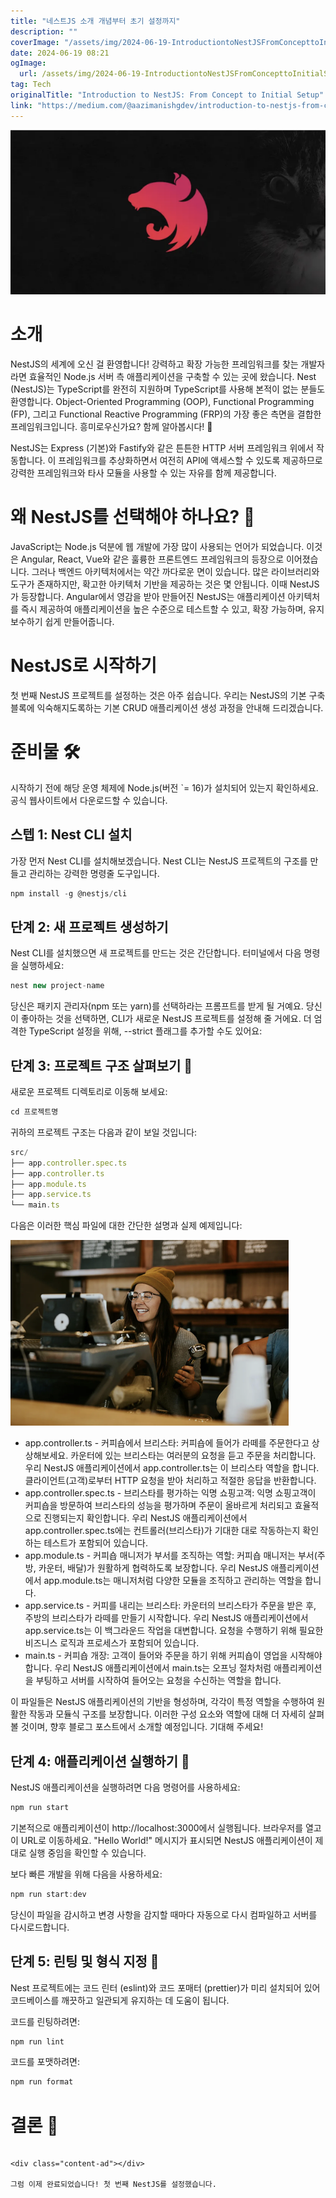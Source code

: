 ```yaml
---
title: "네스트JS 소개 개념부터 초기 설정까지"
description: ""
coverImage: "/assets/img/2024-06-19-IntroductiontoNestJSFromConcepttoInitialSetup_0.png"
date: 2024-06-19 08:21
ogImage: 
  url: /assets/img/2024-06-19-IntroductiontoNestJSFromConcepttoInitialSetup_0.png
tag: Tech
originalTitle: "Introduction to NestJS: From Concept to Initial Setup"
link: "https://medium.com/@aazimanishgdev/introduction-to-nestjs-from-concept-to-initial-setup-7bd6ae0eb96a"
---
```



![NestJS 이미지](/assets/img/2024-06-19-IntroductiontoNestJSFromConcepttoInitialSetup_0.png)

# 소개

NestJS의 세계에 오신 걸 환영합니다! 강력하고 확장 가능한 프레임워크를 찾는 개발자라면 효율적인 Node.js 서버 측 애플리케이션을 구축할 수 있는 곳에 왔습니다. Nest (NestJS)는 TypeScript를 완전히 지원하며 TypeScript를 사용해 본적이 없는 분들도 환영합니다. Object-Oriented Programming (OOP), Functional Programming (FP), 그리고 Functional Reactive Programming (FRP)의 가장 좋은 측면을 결합한 프레임워크입니다. 흥미로우신가요? 함께 알아봅시다! 🌊

NestJS는 Express (기본)와 Fastify와 같은 튼튼한 HTTP 서버 프레임워크 위에서 작동합니다. 이 프레임워크를 추상화하면서 여전히 API에 액세스할 수 있도록 제공하므로 강력한 프레임워크와 타사 모듈을 사용할 수 있는 자유를 함께 제공합니다.

<div class="content-ad"></div>

# 왜 NestJS를 선택해야 하나요? 🚀

JavaScript는 Node.js 덕분에 웹 개발에 가장 많이 사용되는 언어가 되었습니다. 이것은 Angular, React, Vue와 같은 훌륭한 프론트엔드 프레임워크의 등장으로 이어졌습니다. 그러나 백엔드 아키텍처에서는 약간 까다로운 면이 있습니다. 많은 라이브러리와 도구가 존재하지만, 확고한 아키텍처 기반을 제공하는 것은 몇 안됩니다. 이때 NestJS가 등장합니다. Angular에서 영감을 받아 만들어진 NestJS는 애플리케이션 아키텍처를 즉시 제공하여 애플리케이션을 높은 수준으로 테스트할 수 있고, 확장 가능하며, 유지보수하기 쉽게 만들어줍니다.

# NestJS로 시작하기

첫 번째 NestJS 프로젝트를 설정하는 것은 아주 쉽습니다. 우리는 NestJS의 기본 구축 블록에 익숙해지도록하는 기본 CRUD 애플리케이션 생성 과정을 안내해 드리겠습니다.

<div class="content-ad"></div>

# 준비물 🛠️  

시작하기 전에 해당 운영 체제에 Node.js(버전 `= 16)가 설치되어 있는지 확인하세요. 공식 웹사이트에서 다운로드할 수 있습니다.

## 스텝 1: Nest CLI 설치  

가장 먼저 Nest CLI를 설치해보겠습니다. Nest CLI는 NestJS 프로젝트의 구조를 만들고 관리하는 강력한 명령줄 도구입니다.

<div class="content-ad"></div>

```js
npm install -g @nestjs/cli
```

## 단계 2: 새 프로젝트 생성하기

Nest CLI를 설치했으면 새 프로젝트를 만드는 것은 간단합니다. 터미널에서 다음 명령을 실행하세요:

```js
nest new project-name
```

<div class="content-ad"></div>

당신은 패키지 관리자(npm 또는 yarn)를 선택하라는 프롬프트를 받게 될 거예요. 당신이 좋아하는 것을 선택하면, CLI가 새로운 NestJS 프로젝트를 설정해 줄 거에요. 더 엄격한 TypeScript 설정을 위해, --strict 플래그를 추가할 수도 있어요:

## 단계 3: 프로젝트 구조 살펴보기 📂

새로운 프로젝트 디렉토리로 이동해 보세요:

```js
cd 프로젝트명
```

<div class="content-ad"></div>

귀하의 프로젝트 구조는 다음과 같이 보일 것입니다:

```js
src/
├── app.controller.spec.ts
├── app.controller.ts
├── app.module.ts
├── app.service.ts
└── main.ts
```

다음은 이러한 핵심 파일에 대한 간단한 설명과 실제 예제입니다:

![이미지](/assets/img/2024-06-19-IntroductiontoNestJSFromConcepttoInitialSetup_1.png)

<div class="content-ad"></div>

- app.controller.ts - 커피숍에서 브리스타: 커피숍에 들어가 라떼를 주문한다고 상상해보세요. 카운터에 있는 브리스타는 여러분의 요청을 듣고 주문을 처리합니다. 우리 NestJS 애플리케이션에서 app.controller.ts는 이 브리스타 역할을 합니다. 클라이언트(고객)로부터 HTTP 요청을 받아 처리하고 적절한 응답을 반환합니다.
- app.controller.spec.ts - 브리스타를 평가하는 익명 쇼핑고객: 익명 쇼핑고객이 커피숍을 방문하여 브리스타의 성능을 평가하며 주문이 올바르게 처리되고 효율적으로 진행되는지 확인합니다. 우리 NestJS 애플리케이션에서 app.controller.spec.ts에는 컨트롤러(브리스타)가 기대한 대로 작동하는지 확인하는 테스트가 포함되어 있습니다.
- app.module.ts - 커피숍 매니저가 부서를 조직하는 역할: 커피숍 매니저는 부서(주방, 카운터, 배달)가 원활하게 협력하도록 보장합니다. 우리 NestJS 애플리케이션에서 app.module.ts는 매니저처럼 다양한 모듈을 조직하고 관리하는 역할을 합니다.
- app.service.ts - 커피를 내리는 브리스타: 카운터의 브리스타가 주문을 받은 후, 주방의 브리스타가 라떼를 만들기 시작합니다. 우리 NestJS 애플리케이션에서 app.service.ts는 이 백그라운드 작업을 대변합니다. 요청을 수행하기 위해 필요한 비즈니스 로직과 프로세스가 포함되어 있습니다.
- main.ts - 커피숍 개장: 고객이 들어와 주문을 하기 위해 커피숍이 영업을 시작해야 합니다. 우리 NestJS 애플리케이션에서 main.ts는 오프닝 절차처럼 애플리케이션을 부팅하고 서버를 시작하여 들어오는 요청을 수신하는 역할을 합니다.

이 파일들은 NestJS 애플리케이션의 기반을 형성하며, 각각이 특정 역할을 수행하여 원활한 작동과 모듈식 구조를 보장합니다. 이러한 구성 요소와 역할에 대해 더 자세히 살펴볼 것이며, 향후 블로그 포스트에서 소개할 예정입니다. 기대해 주세요!

## 단계 4: 애플리케이션 실행하기 🏃

NestJS 애플리케이션을 실행하려면 다음 명령어를 사용하세요:

<div class="content-ad"></div>

```js
npm run start
```

기본적으로 애플리케이션이 http://localhost:3000에서 실행됩니다. 브라우저를 열고 이 URL로 이동하세요. "Hello World!" 메시지가 표시되면 NestJS 애플리케이션이 제대로 실행 중임을 확인할 수 있습니다.

보다 빠른 개발을 위해 다음을 사용하세요:

```js
npm run start:dev
```

<div class="content-ad"></div>

당신이 파일을 감시하고 변경 사항을 감지할 때마다 자동으로 다시 컴파일하고 서버를 다시로드합니다.

## 단계 5: 린팅 및 형식 지정 📏

Nest 프로젝트에는 코드 린터 (eslint)와 코드 포매터 (prettier)가 미리 설치되어 있어 코드베이스를 깨끗하고 일관되게 유지하는 데 도움이 됩니다.

코드를 린팅하려면:

<div class="content-ad"></div>

```js
npm run lint
```

코드를 포맷하려면:

```js
npm run format
```

# 결론 🎉
```

<div class="content-ad"></div>

그럼 이제 완료되었습니다! 첫 번째 NestJS를 설정했습니다.